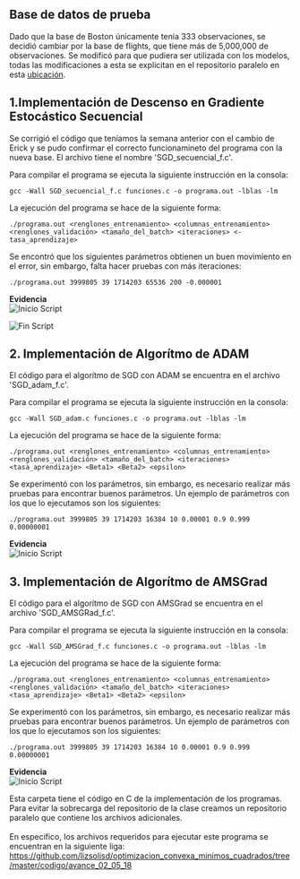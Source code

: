 
## Base de datos de prueba  

Dado que la base de Boston únicamente tenía 333 observaciones, se decidió cambiar por la base de flights, que tiene más de 5,000,000 de observaciones.  Se modificó para que pudiera ser utilizada con los modelos, todas las modificaciones a esta se explicitan en el repositorio paralelo en esta [ubicación](https://github.com/lizsolisd/optimizacion_convexa_minimos_cuadrados/tree/master/codigo/avance_02_05_18).  

## 1.Implementación de Descenso en Gradiente Estocástico Secuencial 

Se corrigió el código que teníamos la semana anterior con el cambio de Erick y se pudo confirmar el correcto funcionamineto del programa con la nueva base. El archivo tiene el nombre 'SGD_secuencial_f.c'.  

Para compilar el programa se ejecuta la siguiente instrucción en la consola:  
  
`gcc -Wall SGD_secuencial_f.c funciones.c -o programa.out -lblas -lm`

La ejecución del programa se hace de la siguiente forma:  

`./programa.out <renglones_entrenamiento> <columnas_entrenamiento> <renglones_validación> <tamaño_del_batch> <iteraciones> <-tasa_aprendizaje>`
  
Se encontró que los siguientes parámetros obtienen un buen movimiento en el error, sin embargo, falta hacer pruebas con más iteraciones:  

`./programa.out 3999805 39 1714203 65536 200 -0.000001`  

  
**Evidencia**  
![Inicio Script](evidencia/sgd1.png)
  
![Fin Script](evidencia/sgd2.png)

## 2. Implementación de Algorítmo de ADAM

El código para el algorítmo de SGD con ADAM se encuentra en el archivo 'SGD_adam_f.c'.  

Para compilar el programa se ejecuta la siguiente instrucción en la consola:  
  
`gcc -Wall SGD_adam.c funciones.c -o programa.out -lblas -lm`

La ejecución del programa se hace de la siguiente forma:  

`./programa.out <renglones_entrenamiento> <columnas_entrenamiento> <renglones_validación> <tamaño_del_batch> <iteraciones> <tasa_aprendizaje> <Beta1> <Beta2> <epsilon>` 
  
Se experimentó con los parámetros, sin embargo, es necesario realizar más pruebas para encontrar buenos parámetros. Un ejemplo de parámetros con los que lo ejecutamos son los siguientes:  

`./programa.out 3999805 39 1714203 16384 10 0.00001 0.9 0.999 0.00000001`  

**Evidencia**  
![Inicio Script](evidencia/sgd_adam.png)

## 3. Implementación de Algorítmo de AMSGrad

El código para el algorítmo de SGD con AMSGrad se encuentra en el archivo 'SGD_AMSGRad_f.c'.  

Para compilar el programa se ejecuta la siguiente instrucción en la consola:  
  
`gcc -Wall SGD_AMSGrad_f.c funciones.c -o programa.out -lblas -lm`

La ejecución del programa se hace de la siguiente forma:  

`./programa.out <renglones_entrenamiento> <columnas_entrenamiento> <renglones_validación> <tamaño_del_batch> <iteraciones> <tasa_aprendizaje> <Beta1> <Beta2> <epsilon>` 
  
Se experimentó con los parámetros, sin embargo, es necesario realizar más pruebas para encontrar buenos parámetros. Un ejemplo de parámetros con los que lo ejecutamos son los siguientes:  

`./programa.out 3999805 39 1714203 16384 10 0.00001 0.9 0.999 0.00000001`


**Evidencia**  
![Inicio Script](evidencia/amsgrad.png)

Esta carpeta tiene el código en C de la implementación de los programas. Para evitar la sobrecarga del repositorio de la clase creamos un repositorio paralelo que contiene los archivos adicionales.  
<br />
En especifico, los archivos requeridos para ejecutar este programa se encuentran en la siguiente liga: https://github.com/lizsolisd/optimizacion_convexa_minimos_cuadrados/tree/master/codigo/avance_02_05_18
